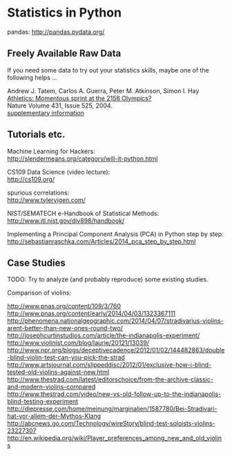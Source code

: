 Statistics in Python
====================

pandas: http://pandas.pydata.org/

Freely Available Raw Data
-------------------------

If you need some data to try out your statistics skills, maybe one of the
following helps ...

Andrew J. Tatem, Carlos A. Guerra, Peter M. Atkinson, Simon I. Hay  
[Athletics:  Momentous sprint at the 2156 Olympics?](http://dx.doi.org/10.1038/431525a)  
Nature Volume 431, Issue 525, 2004.  
[supplementary information](http://www.nature.com/nature/journal/v431/n7008/suppinfo/431525a.html)

Tutorials etc.
--------------

Machine Learning for Hackers:  
http://slendermeans.org/category/will-it-python.html

CS109 Data Science (video lecture):  
http://cs109.org/

spurious correlations:  
http://www.tylervigen.com/

NIST/SEMATECH e-Handbook of Statistical Methods:  
http://www.itl.nist.gov/div898/handbook/

Implementing a Principal Component Analysis (PCA) in Python step by step:  
http://sebastianraschka.com/Articles/2014_pca_step_by_step.html

Case Studies
------------

TODO: Try to analyze (and probably reproduce) some existing studies.

Comparison of violins:

http://www.pnas.org/content/109/3/760  
http://www.pnas.org/content/early/2014/04/03/1323367111  
http://phenomena.nationalgeographic.com/2014/04/07/stradivarius-violins-arent-better-than-new-ones-round-two/  
http://josephcurtinstudios.com/article/the-indianapolis-experiment/  
http://www.violinist.com/blog/laurie/20121/13039/  
http://www.npr.org/blogs/deceptivecadence/2012/01/02/144482863/double-blind-violin-test-can-you-pick-the-strad  
http://www.artsjournal.com/slippeddisc/2012/01/exclusive-how-i-blind-tested-old-violins-against-new.html  
http://www.thestrad.com/latest/editorschoice/from-the-archive-classic-and-modern-violins-compared  
http://www.thestrad.com/video/new-vs-old-follow-up-to-the-indianapolis-blind-testing-experiment  
http://diepresse.com/home/meinung/marginalien/1587780/Bei-Stradivari-hat-vor-allem-der-Mythos-Klang  
http://abcnews.go.com/Technology/wireStory/blind-test-soloists-violins-23227307  
http://en.wikipedia.org/wiki/Player_preferences_among_new_and_old_violins

<!--
vim:textwidth=80
-->
